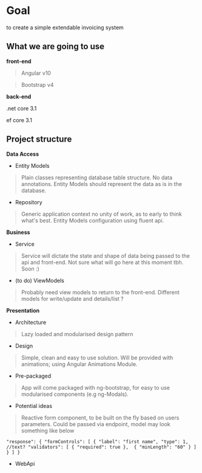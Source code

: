 
# Goal

to create a simple  extendable invoicing system


## What we are going to use

**front-end**

>Angular v10

>Bootstrap v4

**back-end**

.net core 3.1

ef core 3.1


## Project structure

**Data Access**

* Entity Models
> Plain classes representing database table structure. No data annotations. Entity Models should represent the data as is in the database.
* Repository
> Generic application context no unity of work, as to early to think what's best. Entity Models configuration using fluent api.

**Business**

* Service
> Service will dictate the state and shape of data being passed to the api and front-end. Not sure what will go here at this moment tbh. Soon :)
* (to do) ViewModels
> Probably need view models to return to the front-end. Different models for write/update and details/list ? 

**Presentation**

* Architecture
>Lazy loaded and modularised design pattern

* Design
>Simple, clean and easy to use solution. Will be provided with animations; using Angular Animations Module. 

* Pre-packaged
>App will come packaged with ng-bootstrap, for easy to use modularised components (e.g ng-Modals).

* Potential ideas
> Reactive form component, to be built on the fly based on users parameters. Could be passed via endpoint, model may look something like below

`
"response": {
  "formControls": [
    {
      "label": "first name",
      "type": 1, //text?
      "validators": [
        {
          "required": true
        }, 
        {
          "minLength": "60"
        }
      ]
    }
  ]
}
`

* WebApi
> 








